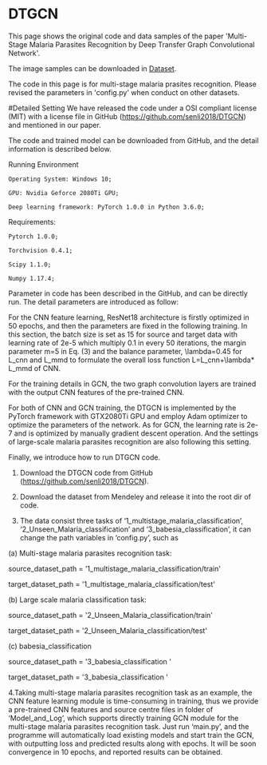# DTGCN

This page shows the original code and data samples of the paper 'Multi-Stage Malaria Parasites Recognition by Deep Transfer Graph Convolutional Network'.


The image samples can be downloaded in [Dataset](https://data.mendeley.com/datasets/xvs55d4rcz/draft?a=6223e44e-04b8-4705-91d9-bf98665c6194).

The code in this page is for multi-stage malaria prasites recognition. Please revised the parameters in 'config.py' when conduct on other datasets.


#Detailed Setting
We have released the code under a OSI compliant license (MIT) with a license file in GitHub (https://github.com/senli2018/DTGCN) and mentioned in our paper.

The code and trained model can be downloaded from GitHub, and the detail information is described below.

Running Environment

	Operating System: Windows 10;

	GPU: Nvidia Geforce 2080Ti GPU;

	Deep learning framework: PyTorch 1.0.0 in Python 3.6.0;

Requirements:

	Pytorch 1.0.0;

	Torchvision 0.4.1;

	Scipy 1.1.0;

	Numpy 1.17.4;

Parameter in code has been described in the GitHub, and can be directly run. The detail parameters are introduced as follow:

For the CNN feature learning, ResNet18 architecture is firstly optimized in 50 epochs, and then the parameters are fixed in the following training. In this section, the batch size is set as 15 for source and target data with learning rate of 2e-5 which multiply 0.1 in every 50 iterations, the margin parameter m=5 in Eq. (3) and the balance parameter, \lambda=0.45 for L_cnn and L_mmd to formulate the overall loss function L=L_cnn+\lambda* L_mmd of CNN.

For the training details in GCN, the two graph convolution layers are trained with the output CNN features of the pre-trained CNN. 

For both of CNN and GCN training, the DTGCN is implemented by the PyTorch framework with GTX2080Ti GPU and employ Adam optimizer to optimize the parameters of the network. As for GCN, the learning rate is 2e-7 and is optimized by manually gradient descent operation. And the settings of large-scale malaria parasites recognition are also following this setting.

Finally, we introduce how to run DTGCN code.
1.	Download the DTGCN code from GitHub (https://github.com/senli2018/DTGCN).

2.	Download the dataset from Mendeley and release it into the root dir of code.

3.	The data consist three tasks of ‘1_multistage_malaria_classification’, ‘2_Unseen_Malaria_classification’ and ‘3_babesia_classification’, it can change the path variables in ‘config.py’, such as 

(a)	Multi-stage malaria parasites recognition task:

source_dataset_path = '1_multistage_malaria_classification/train'

target_dataset_path = '1_multistage_malaria_classification/test'	

(b)	Large scale malaria classification task:

source_dataset_path = '2_Unseen_Malaria_classification/train'

target_dataset_path = '2_Unseen_Malaria_classification/test'	

(c)	babesia_classification

source_dataset_path = '3_babesia_classification '

target_dataset_path = '3_babesia_classification '

4.Taking multi-stage malaria parasites recognition task as an example, the CNN feature learning module is time-consuming in training, thus we provide a pre-trained CNN features and source centre files in folder of ‘Model_and_Log’, which supports directly training GCN module for the multi-stage malaria parasites recognition task. Just run ‘main.py’, and the programme will automatically load existing models and start train the GCN, with outputting loss and predicted results along with epochs. It will be soon convergence in 10 epochs, and reported results can be obtained.
